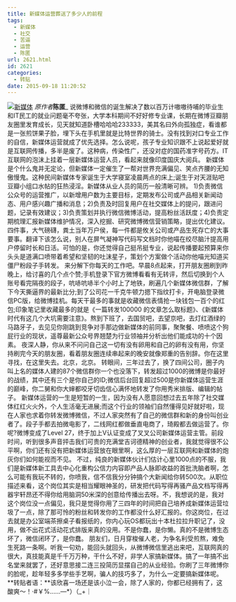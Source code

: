 ```yaml
---
title: 新媒体运营葬送了多少人的前程
tags:
  - 新媒体
  - 社交
  - 苦逼
  - 运营
  - 陈匿
url: 2621.html
id: 2621
categories:
  - 转贴
date: 2015-09-18 11:20:52
---
```


[![新媒体](http://photo.guolaijie.com/rooufer/uploads/2015/09/新媒体.jpg)](http://photo.guolaijie.com/rooufer/uploads/2015/09/新媒体.jpg) _原作者_**陈匿**_ 说微博和微信的诞生解决了数以百万计嗷嗷待哺的毕业生和IT民工的就业问题毫不夸张，大学本科期间不好好修专业课，长期在微博豆瓣朋友圈里发育成长，见天就知道卧槽哈哈哈233333，美其名曰外向孤独症，看谁都是一张煎饼果子脸，埋下头在手机里就是比特世界的骑士。没有找到对口专业工作的自信，新媒体运营就成了优先选择。怎么说呢，孩子专业知识跟不上说起爱好就是互联网传播，多半是废了。这种病，传染性广，还没对症的国药准字号药方。IT互联网的泡沫上挂着一层新媒体运营人员，看起来就像印度国庆大阅兵。 新媒体是个什么鬼并无定论，但新媒体一定催生了一帮对世界充满偏见、笑点齐腰的无知傲慢鬼。这种民间新媒体专家诞生于大学寝室凌晨两点的床上;诞生于对天涯贴吧豆瓣小组口水帖的狂热浸淫。新媒体从业人员的简历一般清晰可辨。 1)负责微信公众号的运营推广，以新增用户数为主要目标，定期发布公司或产品相关新闻动态、用户感兴趣广播和消息；2)负责及时回复用户在社交媒体上的提问，跟进问题，记录有效建议；3)负责策划并执行微信微博活动，提高粉丝活跃度；4)负责定期梳理汇报新媒体维护情况，深入挖掘、研究微博微信营销策略，提出优化建议。 四件事，大气磅礴，粪土当年万户侯，每一件都是攸关公司或产品生死存亡的大事要事。翻译下该怎么说，别人在屏气凝神写代码写文档时你他喵在绞尽脑汁提高用户停留时长和日活。可怕的是，你还觉得自己挺吊挺专业，说起传播要起预算来你头头是道满口喷带着希望和坚韧的吐沫星子，策划个方案做个活动你他喵光知道买僵尸粉段子手转发。 来分解下你每天的工作吧。早晨8点起来，打开朋友圈刷到昨晚上，给讨喜的几个点个赞;手机登录下官方微博看看有无转评，然后切换到个人账号看完隔夜的段子，吭哧吭哧半个小时上了地铁，刷遍几个新媒体微信群，了解下今天撕逼界的最新比分;到了公司花一千克牛顿力摁下指纹打卡，开电脑登录微信PC版，给微博挂机。每天干最多的事就是收藏微信表情抢一块钱包一百个的红包;印象笔记里收藏最多的就是《一篇转发100000 的文章怎么取标题》、《新媒体时代有这几个大坑需要注意》。熬到下班了，去国贸吧，去望京吧，去灯红酒绿的马路牙子，去见见你刚跳到竞争对手那边做新媒体的前同事，聚聚餐、喷喷这个狗屁行业的现状，遥尊最新公众号界翘楚为行业领袖并分析出他们能成功的十个因素。 夜深人静，你从来不问问自己这一切有没有卵用和自己的卵有没有用，你坚持刷完今天的朋友圈，看着朋友圈连续串起来的晚安就像郑重的告别辞。你在这里寻找，在这里失去。北京，北京。 转眼间，三年过去了，换了四间公司，圈子内叫上名的媒体人建的87个微信群你一个也没落下，转发超过1000的微博是你最好的战绩，其中还有三个是你自己的ID;微信后台回复超过500是你新媒体运营生涯的巅峰，你二舅和你大婶都咬牙切齿信心满怀地转发了你用秀米排版、编辑的帖子。 新媒体运营的一生是短暂的一生，因为没有人愿意回想过去五年除了社交媒体红红火火外，个人生活毫无进展;而这个行业的领袖们自然懂得见好就好啦，现在人家也求着你转发微博微信，不过人家突然有了自己的微信群和新的身份叫创业者了。段子手都去拍微电影了，二线网红都做垂直电商了，琦殿都去做运营了。你呢?微博变成了Level 27，终于加上V认证变成了叉叉公司新媒体运营主管。前段时间，听到很多声音抨击我们可贵的充满堂吉诃德精神的创业者，我就觉得很不公平啊，你们还有没有把新媒体运营放在眼里啊，这么厚的一层互联网和新媒体的炮灰你们如何能视而不见。 不过，纯良的新媒体伙计们估计心里1000点的不服，我们是新媒体新工具去中心化重构公信力内容即产品人脉即收益的首批洗脑者啊，怎么可能有我玩不转的，你喷我，信不信我分分钟搞个大新闻给你转500次。从职位描述来看，这个岗位其实是相当耀眼神圣的，研发把代码写得再骚产品文档写得再器宇轩昂还不得你给用脑洞50米深的创意给传播出去呀。不，我想说的是，我对这个岗位没一点偏见，我只是觉得你用了三四年的时间把自己培养成新媒体运营垃圾了一点，除了那可怜的粉丝和转发你的工作都没什么好汇报的。你这岗位，在过去就是办公室端茶擦桌子看报纸的，你内心玩OS都玩出十本杜拉拉升职记了，没用，做不出花式活动花式排版来真的没用。不是你蠢，是你懒。真的不是微博生态坏了，微信闭环了，是你蠢。 朋友们，日月穿梭催人老，为争名利受煎熬，难免生死路一条啊。听我一句劝，能回头就回头，从微博微信里逃出来吧，互联网真的很大，真技能真是千千万万种，干什么不好，非学人家搞新媒体。搞了一年搞不出名堂来就罢了，还好意思接二连三投简历显摆自己的从业经验。你刷了三年微博你的脸呢，趁年轻多多学些手艺啊，骗人的技巧多了，为什么一定要搞新媒体呢。 **转贴者语：**该欣喜一场还是该小泣一会，除了人家的，你都已经拥有了，这酸爽～！·#￥%……—*）（_+｜